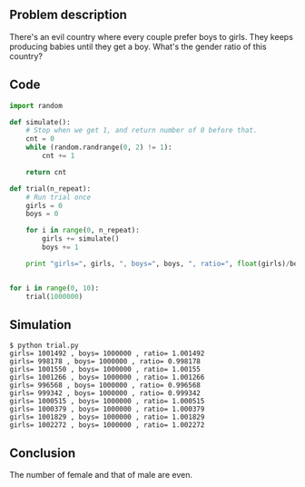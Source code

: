 ## Problem description

There's an evil country where every couple prefer boys to girls. 
They keeps producing babies until they get a boy. 
What's the gender ratio of this country?

## Code
```python
import random

def simulate():
    # Stop when we get 1, and return number of 0 before that.
    cnt = 0
    while (random.randrange(0, 2) != 1):
        cnt += 1

    return cnt

def trial(n_repeat):
    # Run trial once
    girls = 0
    boys = 0

    for i in range(0, n_repeat):
        girls += simulate()
        boys += 1

    print "girls=", girls, ", boys=", boys, ", ratio=", float(girls)/boys


for i in range(0, 10):
    trial(1000000)
```

## Simulation
```
$ python trial.py
girls= 1001492 , boys= 1000000 , ratio= 1.001492
girls= 998178 , boys= 1000000 , ratio= 0.998178
girls= 1001550 , boys= 1000000 , ratio= 1.00155
girls= 1001266 , boys= 1000000 , ratio= 1.001266
girls= 996568 , boys= 1000000 , ratio= 0.996568
girls= 999342 , boys= 1000000 , ratio= 0.999342
girls= 1000515 , boys= 1000000 , ratio= 1.000515
girls= 1000379 , boys= 1000000 , ratio= 1.000379
girls= 1001829 , boys= 1000000 , ratio= 1.001829
girls= 1002272 , boys= 1000000 , ratio= 1.002272

```

## Conclusion

The number of female and that of male are even. 

